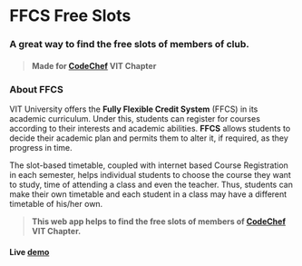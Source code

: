# FFCS Free Slots
### A great way to find the free slots of members of club. 

> #### Made for [CodeChef](https://www.facebook.com/codechefvituniversity/) VIT Chapter

### About FFCS

VIT University offers the **Fully Flexible Credit System** (FFCS) in its academic curriculum. Under this, students can register for courses according to their interests and academic abilities. **FFCS** allows students to decide their academic plan and permits them to alter it, if required, as they progress in time.

The slot-based timetable, coupled with internet based Course Registration in each semester, helps individual students to choose the course they want to study, time of attending a class and even the teacher. Thus, students can make their own timetable and each student in a class may have a different timetable of his/her own.

> **This web app helps to find the free slots of members of [CodeChef]() VIT Chapter.**

#### Live [demo](https://vinitshahdeo.github.io/FFCS-Free-Slots/)